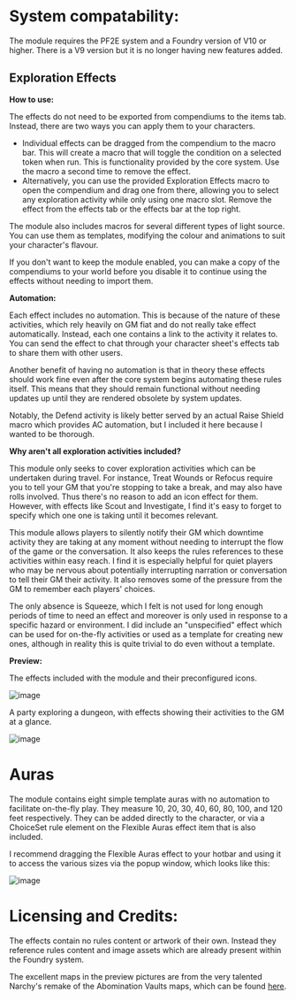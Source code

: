 # System compatability:

The module requires the PF2E system and a Foundry version of V10 or higher. There is a V9 version but it is no longer having new features added.

## Exploration Effects

**How to use:**

The effects do not need to be exported from compendiums to the items tab. 
Instead, there are two ways you can apply them to your characters.
- Individual effects can be dragged from the compendium to the macro bar. This will create a macro that will toggle the condition on a selected token when run. This is functionality provided by the core system. Use the macro a second time to remove the effect.
- Alternatively, you can use the provided Exploration Effects macro to open the compendium and drag one from there, allowing you to select any exploration activity while only using one macro slot. Remove the effect from the effects tab or the effects bar at the top right.

The module also includes macros for several different types of light source. You can use them as templates, modifying the colour and animations to suit your character's flavour.

If you don't want to keep the module enabled, you can make a copy of the compendiums to your world before you disable it to continue using the effects without needing to import them.

**Automation:**

Each effect includes no automation. This is because of the nature of these activities, which rely heavily on GM fiat and do not really take effect automatically. Instead, each one contains a link to the activity it relates to. You can send the effect to chat through your character sheet's effects tab to share them with other users.

Another benefit of having no automation is that in theory these effects should work fine even after the core system begins automating these rules itself. This means that they should remain functional without needing updates up until they are rendered obsolete by system updates.

Notably, the Defend activity is likely better served by an actual Raise Shield macro which provides AC automation, but I included it here because I wanted to be thorough.

**Why aren't all exploration activities included?**

This module only seeks to cover exploration activities which can be undertaken during travel. For instance, Treat Wounds or Refocus require you to tell your GM that you're stopping to take a break, and may also have rolls involved. Thus there's no reason to add an icon effect for them. However, with effects like Scout and Investigate, I find it's easy to forget to specify which one one is taking until it becomes relevant. 

This module allows players to silently notify their GM which downtime activity they are taking at any moment without needing to interrupt the flow of the game or the conversation. It also keeps the rules references to these activities within easy reach. I find it is especially helpful for quiet players who may be nervous about potentially interrupting narration or conversation to tell their GM their activity. It also removes some of the pressure from the GM to remember each players' choices.

The only absence is Squeeze, which I felt is not used for long enough periods of time to need an effect and moreover is only used in response to a specific hazard or environment. I did include an "unspecified" effect which can be used for on-the-fly activities or used as a template for creating new ones, although in reality this is quite trivial to do even without a template.

**Preview:**

The effects included with the module and their preconfigured icons.

![image](https://github.com/silvative/pf2e-exploration-effects/blob/documentation/Preview1.png)

A party exploring a dungeon, with effects showing their activities to the GM at a glance.

![image](https://github.com/silvative/pf2e-exploration-effects/blob/documentation/Preview2.png)

# Auras

The module contains eight simple template auras with no automation to facilitate on-the-fly play. They measure 10, 20, 30, 40, 60, 80, 100, and 120 feet respectively. They can be added directly to the character, or via a ChoiceSet rule element on the Flexible Auras effect item that is also included.

I recommend dragging the Flexible Auras effect to your hotbar and using it to access the various sizes via the popup window, which looks like this: 

![image](https://user-images.githubusercontent.com/66365038/197816950-6a202bff-8565-43d4-bfe1-b92ddb6d002d.png)


# Licensing and Credits:

The effects contain no rules content or artwork of their own. Instead they reference rules content and image assets which are already present within the Foundry system. 

The excellent maps in the preview pictures are from the very talented Narchy's remake of the Abomination Vaults maps, which can be found [here](https://foundryvtt.com/packages/av-maps-remake-by-narchy).
